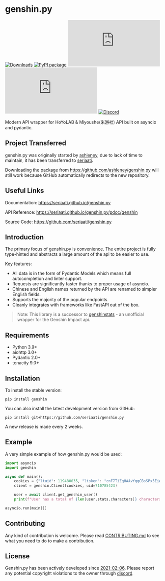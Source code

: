 # genshin.py

[![Downloads](https://pepy.tech/badge/genshin)](https://pepy.tech/project/genshin)
[![PyPI package](https://img.shields.io/pypi/v/genshin)](https://pypi.org/project/genshin/)
[![Last Commit](https://img.shields.io/github/last-commit/seriaati/genshin.py)](https://github.com/seriaati/genshin.py/commits/master)
[![Coverage](https://img.shields.io/codeclimate/coverage/thesadru/genshin.py)](https://codeclimate.com/github/thesadru/genshin.py)
[![Discord](https://img.shields.io/discord/570841314200125460?color=7289DA)](https://discord.gg/sMkSKRPuCR)

Modern API wrapper for HoYoLAB & Miyoushe(米游社) API built on asyncio and pydantic.

## Project Transferred

genshin.py was originally started by [ashleney](https://github.com/ashleney), due to lack of time to maintain, it has been transferred to [seriaati](https://github.com/seriaati).

Downloading the package from <https://github.com/ashleney/genshin.py> will still work because GitHub automatically redirects to the new repository.

## Useful Links

Documentation: <https://seriaati.github.io/genshin.py>

API Reference: <https://seriaati.github.io/genshin.py/pdoc/genshin>

Source Code: <https://github.com/seriaati/genshin.py>

## Introduction

The primary focus of genshin.py is convenience. The entire project is fully type-hinted and abstracts a large amount of the api to be easier to use.

Key features:

- All data is in the form of Pydantic Models which means full autocompletion and linter support.
- Requests are significantly faster thanks to proper usage of asyncio.
- Chinese and English names returned by the API are renamed to simpler English fields.
- Supports the majority of the popular endpoints.
- Cleanly integrates with frameworks like FastAPI out of the box.

> Note: This library is a successor to [genshinstats](https://github.com/seriaati/genshinstats) - an unofficial wrapper for the Genshin Impact api.

## Requirements

- Python 3.9+
- aiohttp 3.0+
- Pydantic 2.0+
- tenacity 9.0+

## Installation

To install the stable version:

```console
pip install genshin
```

You can also install the latest development version from GitHub:

```console
pip install git+https://github.com/seriaati/genshin.py
```

A new release is made every 2 weeks.

## Example

A very simple example of how genshin.py would be used:

```py
import asyncio
import genshin

async def main():
    cookies = {"ltuid": 119480035, "ltoken": "cnF7TiZqHAAvYqgCBoSPx5EjwezOh1ZHoqSHf7dT"}
    client = genshin.Client(cookies, uid=710785423)

    user = await client.get_genshin_user()
    print(f"User has a total of {len(user.stats.characters)} characters")

asyncio.run(main())
```

## Contributing

Any kind of contribution is welcome.
Please read [CONTRIBUTING.md](./CONTRIBUTING.md) to see what you need to do to make a contribution.

## License

Genshin.py has been actively developed since [2021-02-06](https://github.com/seriaati/genshinstats/commit/223a2405ce6e05008eb8389e481e857fe33de771). Please report any potential copyright violations to the owner through [discord](https://discord.gg/sMkSKRPuCR).
